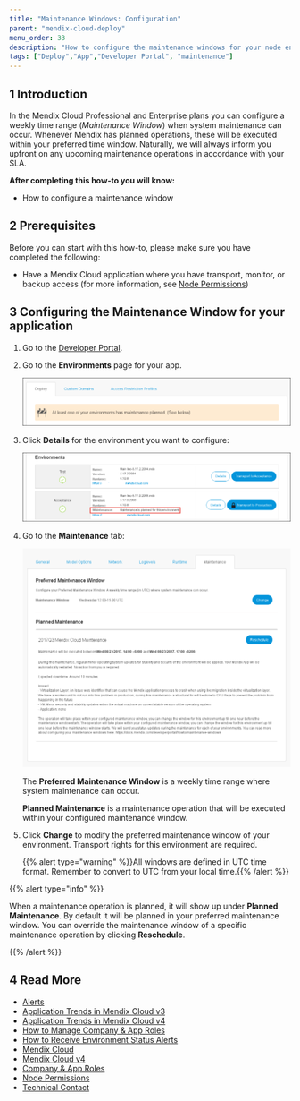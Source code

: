 ```yaml
---
title: "Maintenance Windows: Configuration"
parent: "mendix-cloud-deploy"
menu_order: 33
description: "How to configure the maintenance windows for your node environment."
tags: ["Deploy","App","Developer Portal", "maintenance"]
---
```


## 1 Introduction

In the Mendix Cloud Professional and Enterprise plans you can configure a weekly time range (*Maintenance Window*) when system maintenance can occur. Whenever Mendix has planned operations, these will be executed within your preferred time window. Naturally, we will always inform you upfront on any upcoming maintenance operations in accordance with your SLA.

**After completing this how-to you will know:**

*   How to configure a maintenance window

## 2 Prerequisites

Before you can start with this how-to, please make sure you have completed the following:

*   Have a Mendix Cloud application where you have transport, monitor, or backup access (for more information, see [Node Permissions](/developerportal/deploy/node-permissions))

## 3 Configuring the Maintenance Window for your application

1. Go to the [Developer Portal](http://home.mendix.com).

2. Go to the **Environments** page for your app.

    ![](attachments/maintenance-windows/maintenance1.png)

3. Click **Details** for the environment you want to configure:

    ![](attachments/maintenance-windows/maintenance2.png)

4. Go to the **Maintenance** tab:

    ![](attachments/maintenance-windows/maintenance.png)
    
    The **Preferred Maintenance Window** is a weekly time range where system maintenance can occur.

    **Planned Maintenance** is a maintenance operation that will be executed within your configured maintenance window.

5. Click **Change** to modify the preferred maintenance window of your environment. Transport rights for this environment are required. 

    {{% alert type="warning" %}}All windows are defined in UTC time format. Remember to convert to UTC from your local time.{{% /alert %}}

{{% alert type="info" %}}

When a maintenance operation is planned, it will show up under **Planned Maintenance**. By default it will be planned in your preferred maintenance window. You can override the maintenance window of a specific maintenance operation by clicking **Reschedule**.

{{% /alert %}}

## 4 Read More

* [Alerts](/developerportal/operate/monitoring-application-health)
* [Application Trends in Mendix Cloud v3](/developerportal/operate/trends)
* [Application Trends in Mendix Cloud v4](/developerportal/operate/trends-v4)
* [How to Manage Company & App Roles](/developerportal/company-app-roles/manage-roles)
* [How to Receive Environment Status Alerts](/developerportal/operate/receive-alerts)
* [Mendix Cloud](mendix-cloud-deploy)
* [Mendix Cloud v4](mxcloudv4)
* [Company & App Roles](/developerportal/company-app-roles/index)
* [Node Permissions](/developerportal/deploy/node-permissions) 
* [Technical Contact](/developerportal/company-app-roles/technical-contact)

